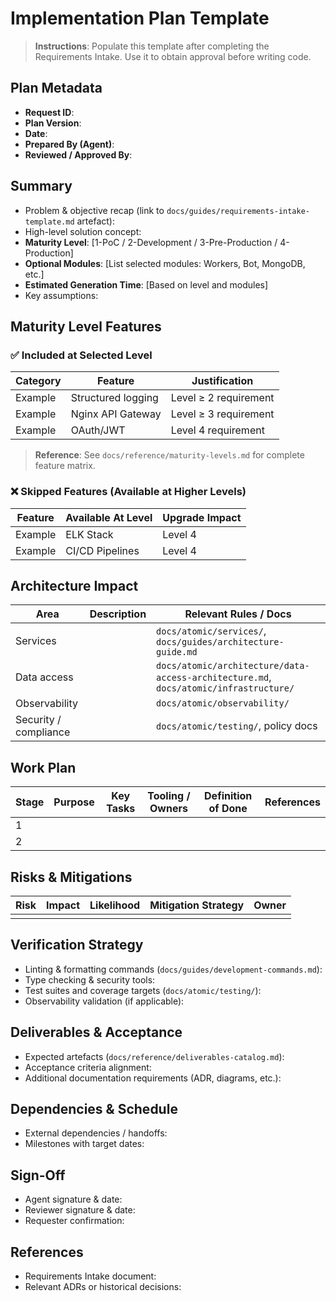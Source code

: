 # Implementation Plan Template

> **Instructions**: Populate this template after completing the Requirements Intake. Use it to obtain approval before writing code.

## Plan Metadata

- **Request ID**:
- **Plan Version**:
- **Date**:
- **Prepared By (Agent)**:
- **Reviewed / Approved By**:

## Summary

- Problem & objective recap (link to `docs/guides/requirements-intake-template.md` artefact):
- High-level solution concept:
- **Maturity Level**: [1-PoC / 2-Development / 3-Pre-Production / 4-Production]
- **Optional Modules**: [List selected modules: Workers, Bot, MongoDB, etc.]
- **Estimated Generation Time**: [Based on level and modules]
- Key assumptions:

## Maturity Level Features

### ✅ Included at Selected Level

| Category | Feature | Justification |
|----------|---------|---------------|
| Example | Structured logging | Level ≥ 2 requirement |
| Example | Nginx API Gateway | Level ≥ 3 requirement |
| Example | OAuth/JWT | Level 4 requirement |

> **Reference**: See `docs/reference/maturity-levels.md` for complete feature matrix.

### ❌ Skipped Features (Available at Higher Levels)

| Feature | Available At Level | Upgrade Impact |
|---------|-------------------|----------------|
| Example | ELK Stack | Level 4 | ~1 day to add |
| Example | CI/CD Pipelines | Level 4 | ~2 days to add |

## Architecture Impact

| Area | Description | Relevant Rules / Docs |
|------|-------------|-----------------------|
| Services | | `docs/atomic/services/`, `docs/guides/architecture-guide.md` |
| Data access | | `docs/atomic/architecture/data-access-architecture.md`, `docs/atomic/infrastructure/` |
| Observability | | `docs/atomic/observability/` |
| Security / compliance | | `docs/atomic/testing/`, policy docs |

## Work Plan

| Stage | Purpose | Key Tasks | Tooling / Owners | Definition of Done | References |
|-------|---------|-----------|------------------|--------------------|------------|
| 1 | | | | | |
| 2 | | | | | |

## Risks & Mitigations

| Risk | Impact | Likelihood | Mitigation Strategy | Owner |
|------|--------|------------|---------------------|-------|
|      |        |            |                     |       |

## Verification Strategy

- Linting & formatting commands (`docs/guides/development-commands.md`):
- Type checking & security tools:
- Test suites and coverage targets (`docs/atomic/testing/`):
- Observability validation (if applicable):

## Deliverables & Acceptance

- Expected artefacts (`docs/reference/deliverables-catalog.md`):
- Acceptance criteria alignment:
- Additional documentation requirements (ADR, diagrams, etc.):

## Dependencies & Schedule

- External dependencies / handoffs:
- Milestones with target dates:

## Sign-Off

- Agent signature & date:
- Reviewer signature & date:
- Requester confirmation:

## References

- Requirements Intake document:
- Relevant ADRs or historical decisions:
